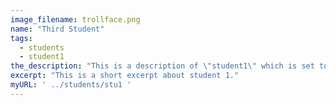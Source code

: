 ```yaml
---
image_filename: trollface.png
name: "Third Student"
tags:
  - students
  - student1
the_description: "This is a description of \"student1\" which is set to nothing, for the time being."
excerpt: "This is a short excerpt about student 1."
myURL: ' ../students/stu1 '
---
```

